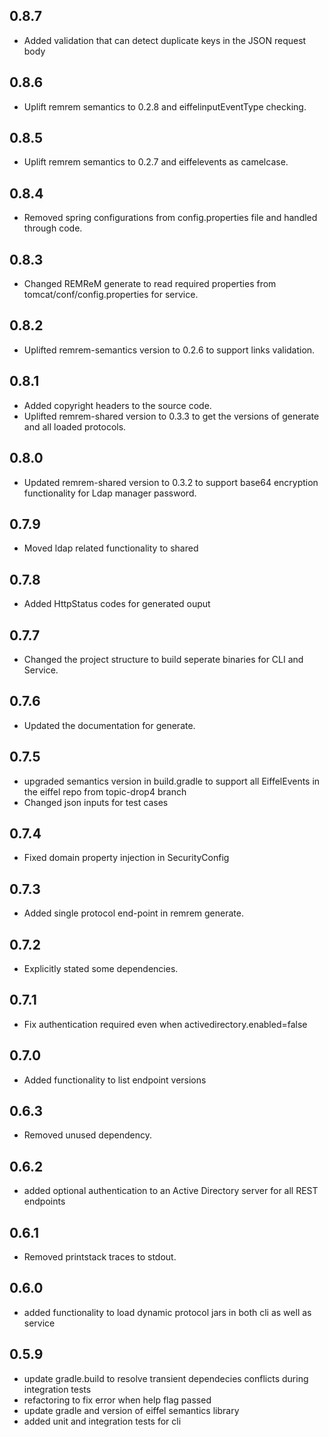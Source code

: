 ## 0.8.7
- Added validation that can detect duplicate keys in the JSON request body

## 0.8.6
- Uplift remrem semantics to 0.2.8 and eiffelinputEventType checking.

## 0.8.5
- Uplift remrem semantics to 0.2.7 and eiffelevents as camelcase.

## 0.8.4
- Removed spring configurations from config.properties file and handled through code.

## 0.8.3
- Changed REMReM generate to read required properties from tomcat/conf/config.properties for service.

## 0.8.2
- Uplifted remrem-semantics version to 0.2.6 to support links validation.

## 0.8.1
- Added copyright headers to the source code.
- Uplifted remrem-shared version to 0.3.3 to get the versions of generate and all loaded protocols.

## 0.8.0
- Updated remrem-shared version to 0.3.2 to support base64 encryption functionality for Ldap manager password.

## 0.7.9
- Moved ldap related functionality to shared

## 0.7.8
- Added HttpStatus codes for generated ouput

## 0.7.7
- Changed the project structure to build seperate
  binaries for CLI and Service.

## 0.7.6
- Updated the documentation for generate.

## 0.7.5
- upgraded semantics version in build.gradle to support all
  EiffelEvents in the eiffel repo from topic-drop4 branch 
- Changed json inputs for test cases

## 0.7.4
- Fixed domain property injection in SecurityConfig

## 0.7.3
- Added single protocol end-point in remrem generate.

## 0.7.2
- Explicitly stated some dependencies.

## 0.7.1
- Fix authentication required even when activedirectory.enabled=false

## 0.7.0
- Added functionality to list endpoint versions

## 0.6.3
- Removed unused dependency.

## 0.6.2
- added optional authentication to an Active Directory server for all 
  REST endpoints

## 0.6.1
- Removed printstack traces to stdout.
  

## 0.6.0
- added functionality to load dynamic protocol jars in both cli as well
  as service


## 0.5.9
- update gradle.build to resolve transient dependecies conflicts during
  integration tests
- refactoring to fix error when help flag passed
- update gradle and version of eiffel semantics library
- added unit and integration tests for cli